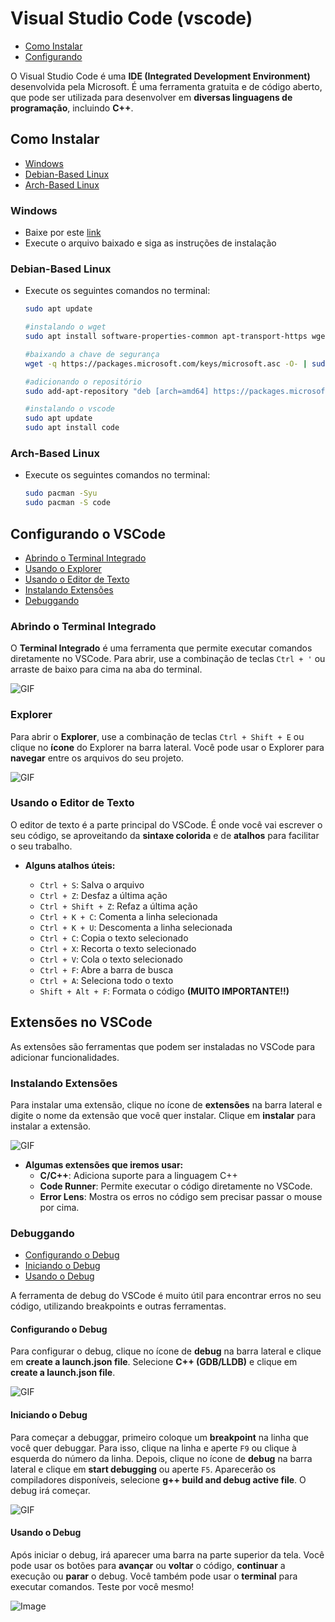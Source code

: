 # Visual Studio Code (vscode)

<!-- toc -->
- [Como Instalar](#como-instalar)
- [Configurando](#configurando-o-vscode)
<!-- toc -->

O Visual Studio Code é uma **IDE (Integrated Development Environment)** desenvolvida pela Microsoft. É uma ferramenta gratuita e de código aberto, que pode ser utilizada para desenvolver em **diversas linguagens de programação**, incluindo **C++**.

## Como Instalar

<!-- toc -->
- [Windows](#windows)
- [Debian-Based Linux](#debian-based-linux)
- [Arch-Based Linux](#arch-based-linux)
<!-- toc -->

### Windows

- Baixe por este [link](https://az764295.vo.msecnd.net/stable/74f6148eb9ea00507ec113ec51c489d6ffb4b771/VSCodeUserSetup-x64-1.80.1.exe)
- Execute o arquivo baixado e siga as instruções de instalação

### Debian-Based Linux

- Execute os seguintes comandos no terminal:

  ```bash
  sudo apt update

  #instalando o wget
  sudo apt install software-properties-common apt-transport-https wget

  #baixando a chave de segurança
  wget -q https://packages.microsoft.com/keys/microsoft.asc -O- | sudo apt-key add -

  #adicionando o repositório
  sudo add-apt-repository "deb [arch=amd64] https://packages.microsoft.com/repos/vscode stable main"

  #instalando o vscode
  sudo apt update
  sudo apt install code
  ```

### Arch-Based Linux

- Execute os seguintes comandos no terminal:

  ```bash
  sudo pacman -Syu
  sudo pacman -S code
  ```

## Configurando o VSCode

<!-- toc -->
- [Abrindo o Terminal Integrado](#abrindo-o-terminal-integrado)
- [Usando o Explorer](#explorer)
- [Usando o Editor de Texto](#usando-o-editor-de-texto)
- [Instalando Extensões](#instalando-extensões)
- [Debuggando](#debuggando)
<!-- toc -->

### Abrindo o Terminal Integrado

O **Terminal Integrado** é uma ferramenta que permite executar comandos diretamente no VSCode. Para abrir, use a combinação de teclas `Ctrl + '` ou arraste de baixo para cima na aba do terminal.

![GIF](https://github.com/senapk/fupisfun/assets/103089400/419ed8f7-0684-4ee9-a7b4-11f65a88f367)

### Explorer

Para abrir o **Explorer**, use a combinação de teclas `Ctrl + Shift + E` ou clique no **ícone** do Explorer na barra lateral. Você pode usar o Explorer para **navegar** entre os arquivos do seu projeto.

![GIF](https://github.com/senapk/fupisfun/assets/103089400/439fecde-6932-4187-811b-6c1795e093d7)

### Usando o Editor de Texto

O editor de texto é a parte principal do VSCode. É onde você vai escrever o seu código, se aproveitando da **sintaxe colorida** e de **atalhos** para facilitar o seu trabalho.

- **Alguns atalhos úteis:**

  - `Ctrl + S`: Salva o arquivo
  - `Ctrl + Z`: Desfaz a última ação
  - `Ctrl + Shift + Z`: Refaz a última ação
  - `Ctrl + K + C`: Comenta a linha selecionada
  - `Ctrl + K + U`: Descomenta a linha selecionada
  - `Ctrl + C`: Copia o texto selecionado
  - `Ctrl + X`: Recorta o texto selecionado
  - `Ctrl + V`: Cola o texto selecionado
  - `Ctrl + F`: Abre a barra de busca
  - `Ctrl + A`: Seleciona todo o texto
  - `Shift + Alt + F`: Formata o código **(MUITO IMPORTANTE!!)**

## Extensões no VSCode

As extensões são ferramentas que podem ser instaladas no VSCode para adicionar funcionalidades.

### Instalando Extensões

Para instalar uma extensão, clique no ícone de **extensões** na barra lateral e digite o nome da extensão que você quer instalar. Clique em **instalar** para instalar a extensão.

![GIF](https://github.com/senapk/fupisfun/assets/103089400/7a52d544-5f68-47a4-b583-2d2982b64e92)

- **Algumas extensões que iremos usar:**
  - **C/C++**: Adiciona suporte para a linguagem C++
  - **Code Runner**: Permite executar o código diretamente no VSCode.
  - **Error Lens**: Mostra os erros no código sem precisar passar o mouse por cima.

### Debuggando

<!-- toc -->
- [Configurando o Debug](#configurando-o-debug)
- [Iniciando o Debug](#iniciando-o-debug)
- [Usando o Debug](#usando-o-debug)
<!-- toc -->

A ferramenta de debug do VSCode é muito útil para encontrar erros no seu código, utilizando breakpoints e outras ferramentas.

#### Configurando o Debug

Para configurar o debug, clique no ícone de **debug** na barra lateral e clique em **create a launch.json file**. Selecione **C++ (GDB/LLDB)** e clique em **create a launch.json file**.

![GIF](https://github.com/senapk/fupisfun/assets/103089400/d630685a-f3cd-41ed-a23c-113e07c28da7)

#### Iniciando o Debug

Para começar a debuggar, primeiro coloque um **breakpoint** na linha que você quer debuggar. Para isso, clique na linha e aperte `F9` ou clique à esquerda do número da linha. Depois, clique no ícone de **debug** na barra lateral e clique em **start debugging** ou aperte `F5`. Aparecerão os compiladores disponíveis, selecione **g++ build and debug active file**. O debug irá começar.

![GIF](https://github.com/senapk/fupisfun/assets/103089400/510ff958-c905-4131-b608-c212a917a4af)

#### Usando o Debug

Após iniciar o debug, irá aparecer uma barra na parte superior da tela. Você pode usar os botões para **avançar** ou **voltar** o código, **continuar** a execução ou **parar** o debug. Você também pode usar o **terminal** para executar comandos. Teste por você mesmo!

![Image](https://github.com/senapk/fupisfun/assets/103089400/682009e2-87f2-43ea-a924-e50c4c5d1ee1)
